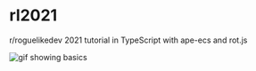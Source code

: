# rl2021
r/roguelikedev 2021 tutorial in TypeScript with ape-ecs and rot.js

![gif showing basics](https://user-images.githubusercontent.com/6645121/123822418-42c2fb00-d8ca-11eb-9214-d943e1f9617d.gif)
